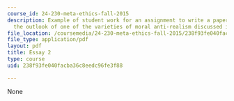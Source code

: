 ```yaml
---
course_id: 24-230-meta-ethics-fall-2015
description: Example of student work for an assignment to write a paper assessing
  the outlook of one of the varieties of moral anti-realism discussed in class.
file_location: /coursemedia/24-230-meta-ethics-fall-2015/238f93fe040facba36c8eedc96fe3f88_MIT24_230F15_Essay2.pdf
file_type: application/pdf
layout: pdf
title: Essay 2
type: course
uid: 238f93fe040facba36c8eedc96fe3f88

---
```

None